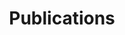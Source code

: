 ---
title: "Publications"
type: blog
layout: list
show_post_thumbnail: true
show_post_date: false
description: "Published research papers"
---